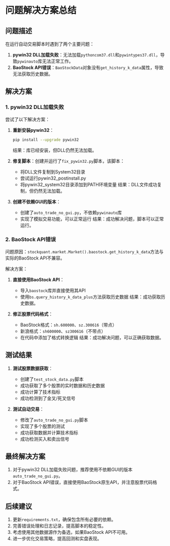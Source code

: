 # 问题解决方案总结

## 问题描述

在运行自动交易脚本时遇到了两个主要问题：

1. **pywin32 DLL加载失败**：无法加载`pythoncom37.dll`和`pywintypes37.dll`，导致`pywinauto`库无法正常工作。
2. **BaoStock API错误**：`BaoStockData`对象没有`get_history_k_data`属性，导致无法获取历史数据。

## 解决方案

### 1. pywin32 DLL加载失败

尝试了以下解决方案：

1. **重新安装pywin32**：
   ```bash
   pip install --upgrade pywin32
   ```
   结果：库已经安装，但DLL仍然无法加载。

2. **修复脚本**：创建并运行了`fix_pywin32.py`脚本，该脚本：
   - 将DLL文件复制到System32目录
   - 尝试运行pywin32_postinstall.py
   - 将pywin32_system32目录添加到PATH环境变量
   结果：DLL文件成功复制，但仍然无法加载。

3. **创建不依赖GUI的版本**：
   - 创建了`auto_trade_no_gui.py`，不依赖`pywinauto`库
   - 实现了模拟交易功能，可以正常运行
   结果：成功解决问题，脚本可以正常运行。

### 2. BaoStock API错误

问题原因：`stockquant.market.Market().baostock.get_history_k_data`方法与实际的BaoStock API不兼容。

解决方案：

1. **直接使用BaoStock API**：
   - 导入`baostock`库并直接使用其API
   - 使用`bs.query_history_k_data_plus`方法获取历史数据
   结果：成功获取历史数据。

2. **修正股票代码格式**：
   - BaoStock格式：`sh.600000`、`sz.300616`（带点）
   - 新浪格式：`sh600000`、`sz300616`（不带点）
   - 在代码中添加了格式转换逻辑
   结果：成功解决问题，可以正确获取数据。

## 测试结果

1. **测试股票数据获取**：
   - 创建了`test_stock_data.py`脚本
   - 成功获取了多个股票的实时数据和历史数据
   - 成功计算了技术指标
   - 成功检测到了金叉/死叉信号

2. **测试自动交易**：
   - 修改了`auto_trade_no_gui.py`脚本
   - 实现了多个股票的测试
   - 成功获取数据并计算技术指标
   - 成功检测买入和卖出信号

## 最终解决方案

1. 对于pywin32 DLL加载失败问题，推荐使用不依赖GUI的版本`auto_trade_no_gui.py`。
2. 对于BaoStock API错误，直接使用BaoStock原生API，并注意股票代码格式。

## 后续建议

1. 更新`requirements.txt`，确保包含所有必要的依赖。
2. 完善错误处理和日志记录，提高脚本的稳定性。
3. 考虑使用其他数据源作为备选，如果BaoStock API不可用。
4. 进一步优化交易策略，提高回测和实盘表现。 